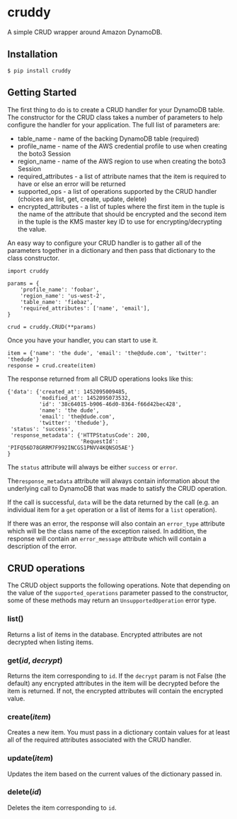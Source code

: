 # cruddy

A simple CRUD wrapper around Amazon DynamoDB.

## Installation

```
$ pip install cruddy
```

## Getting Started

The first thing to do is to create a CRUD handler for your DynamoDB table.  The
constructor for the CRUD class takes a number of parameters to help configure
the handler for your application.  The full list of parameters are:

* table_name - name of the backing DynamoDB table (required)
* profile_name - name of the AWS credential profile to use when creating the
  boto3 Session
* region_name - name of the AWS region to use when creating the boto3 Session
* required_attributes - a list of attribute names that the item is required to
  have or else an error will be returned
* supported_ops - a list of operations supported by the CRUD handler
  (choices are list, get, create, update, delete)
* encrypted_attributes - a list of tuples where the first item in the tuple is
  the name of the attribute that should be encrypted and the second
  item in the tuple is the KMS master key ID to use for
  encrypting/decrypting the value.

An easy way to configure your CRUD handler is to gather all of the parameters
together in a dictionary and then pass that dictionary to the class
constructor.

```
import cruddy

params = {
    'profile_name': 'foobar',
    'region_name': 'us-west-2',
    'table_name': 'fiebaz',
    'required_attributes': ['name', 'email'],
}

crud = cruddy.CRUD(**params)
```

Once you have your handler, you can start to use it.

```
item = {'name': 'the dude', 'email': 'the@dude.com', 'twitter': 'thedude'}
response = crud.create(item)
```

The response returned from all CRUD operations looks like this:

```
{'data': {'created_at': 1452095009485,
          'modified_at': 1452095073532,
          'id': '38c64015-b906-46d0-8364-f66d42bec428',
          'name': 'the dude',
          'email': 'the@dude.com',
          'twitter': 'thedude'},
 'status': 'success',
 'response_metadata': {'HTTPStatusCode': 200,
                       'RequestId': 'PIFQ56D78GRRM7F992INCGS1PNVV4KQNSO5AE'}
}
```

The ``status`` attribute will always be either ``success`` or ``error``.

The``response_metadata`` attribute will always contain information about the
underlying call to DynamoDB that was made to satisfy the CRUD operation.

If the call is successful, ``data`` will be the data returned by the call
(e.g. an individual item for a ``get`` operation or a list of items for a
``list`` operation).

If there was an error, the response will also contain an ``error_type``
attribute which will be the class name of the exception raised.  In addition,
the response will contain an ``error_message`` attribute which will contain a
description of the error.

## CRUD operations

The CRUD object supports the following operations.  Note that depending on the
value of the ``supported_operations`` parameter passed to the constructor, some
of these methods may return an ``UnsupportedOperation`` error type.

### list()

Returns a list of items in the database.  Encrypted attributes are not
decrypted when listing items.

### get(*id*, *decrypt*)

Returns the item corresponding to ``id``.  If the ``decrypt`` param is not
False (the default) any encrypted attributes in the item will be decrypted
before the item is returned.  If not, the encrypted attributes will contain the
encrypted value.

### create(*item*)

Creates a new item.  You must pass in a dictionary contain values for at least
all of the required attributes associated with the CRUD handler.

### update(*item*)

Updates the item based on the current values of the dictionary passed in.

### delete(*id*)

Deletes the item corresponding to ``id``.


